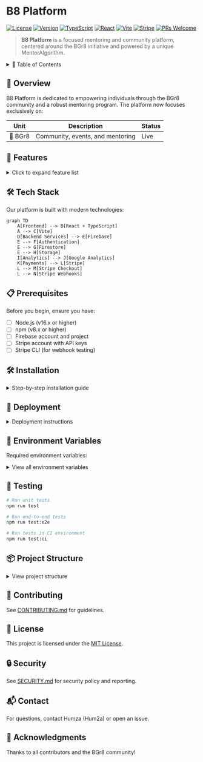 # B8 Platform

[![License](https://img.shields.io/badge/license-MIT-blue.svg)](LICENSE)
[![Version](https://img.shields.io/badge/version-1.0.0-green.svg)](CHANGELOG.md)
[![TypeScript](https://img.shields.io/badge/TypeScript-5.2-blue.svg)](https://www.typescriptlang.org/)
[![React](https://img.shields.io/badge/React-18.2-blue.svg)](https://reactjs.org/)
[![Vite](https://img.shields.io/badge/Vite-5.0-yellow.svg)](https://vitejs.dev/)
[![Stripe](https://img.shields.io/badge/Stripe-Latest-blue.svg)](https://stripe.com)
[![PRs Welcome](https://img.shields.io/badge/PRs-welcome-brightgreen.svg)](CONTRIBUTING.md)

> **B8 Platform** is a focused mentoring and community platform, centered around the BGr8 initiative and powered by a unique MentorAlgorithm.

<details>
<summary>📖 Table of Contents</summary>

- [Overview](#overview)
- [Features](#-features)
- [Tech Stack](#%EF%B8%8F-tech-stack)
- [Prerequisites](#-prerequisites)
- [Installation](#-installation)
- [Deployment](#-deployment)
- [Environment Variables](#-environment-variables)
- [Testing](#-testing)
- [Project Structure](#-project-structure)
- [Contributing](#-contributing)
- [License](#-license)
- [Security](#-security)
- [Contact](#-contact)
- [Acknowledgments](#-acknowledgments)
</details>

## 🎯 Overview

B8 Platform is dedicated to empowering individuals through the BGr8 community and a robust mentoring program. The platform now focuses exclusively on:

| Unit | Description | Status |
|------|-------------|--------|
| 🌟 BGr8 | Community, events, and mentoring | Live |

## 🚀 Features

<details>
<summary>Click to expand feature list</summary>

### Core Features
- 🌟 BGr8 community hub
- 🤝 Mentor matching and management (MentorAlgorithm)
- 🔒 Secure authentication
- 💳 Secure payment processing with Stripe
- 📱 Responsive design
- 📊 Analytics integration
- 💬 Enquiries and admin management

### Technical Features
- 🔑 Firebase authentication
- 🔥 Firestore database
- 💸 Stripe payments
- ⚡ Real-time updates
- 🧑‍💻 Modern React + TypeScript stack
</details>

## 🛠️ Tech Stack

Our platform is built with modern technologies:

```mermaid
graph TD
    A[Frontend] --> B[React + TypeScript]
    A --> C[Vite]
    D[Backend Services] --> E[Firebase]
    E --> F[Authentication]
    E --> G[Firestore]
    E --> H[Storage]
    I[Analytics] --> J[Google Analytics]
    K[Payments] --> L[Stripe]
    L --> M[Stripe Checkout]
    L --> N[Stripe Webhooks]
```

## 📋 Prerequisites

Before you begin, ensure you have:

- [ ] Node.js (v16.x or higher)
- [ ] npm (v8.x or higher)
- [ ] Firebase account and project
- [ ] Stripe account with API keys
- [ ] Stripe CLI (for webhook testing)

## 🛠️ Installation

<details>
<summary>Step-by-step installation guide</summary>

1. **Clone the repository:**
   ```bash
   git clone https://github.com/Hum2a/B8.git
   cd B8
   ```

2. **Install dependencies:**
   ```bash
   npm install
   ```

3. **Set up environment variables:**
   You will need your own firebase account.
   Get the correct `.env` file from Hum2a to place in the root directory.

4. **Set up Stripe server environment:**
   Place the stripe `.env` file provided by Hum2a into the stripe directory, or create it as follows:
   ```env
   STRIPE_SECRET_KEY=your_stripe_secret_key
   STRIPE_WEBHOOK_SECRET=your_stripe_webhook_secret
   PORT=3001
   CLIENT_URL=http://localhost:5173
   ```

5. **Start the development servers:**
   ```bash
   # Start the main application
   npm run dev

   # Start the Stripe server (in a separate terminal)
   cd stripe && node server.js
   ```
</details>

## 🚀 Deployment

<details>
<summary>Deployment instructions</summary>

### Production Build
```bash
npm run build
```

### Preview Production Build
```bash
npm run preview
```
</details>

## 📝 Environment Variables

Required environment variables:

<details>
<summary>View all environment variables</summary>

| Variable | Description | Required |
|----------|-------------|:---------:|
| `VITE_FIREBASE_API_KEY` | Firebase API Key | ✅ |
| `VITE_FIREBASE_AUTH_DOMAIN` | Firebase Auth Domain | ✅ |
| `VITE_FIREBASE_PROJECT_ID` | Firebase Project ID | ✅ |
| `VITE_FIREBASE_STORAGE_BUCKET` | Firebase Storage Bucket | ✅ |
| `VITE_FIREBASE_MESSAGING_SENDER_ID` | Firebase Messaging Sender ID | ✅ |
| `VITE_FIREBASE_APP_ID` | Firebase App ID | ✅ |
| `VITE_FIREBASE_MEASUREMENT_ID` | Firebase Measurement ID | ✅ |
| `VITE_STRIPE_PUBLISHABLE_KEY` | Stripe Publishable Key | ✅ |
| `VITE_STRIPE_SERVER_URL` | Stripe Server URL | ✅ |
| `STRIPE_SECRET_KEY` | Stripe Secret Key (server) | ✅ |
| `STRIPE_WEBHOOK_SECRET` | Stripe Webhook Secret (server) | ✅ |
</details>

## 🧪 Testing

```bash
# Run unit tests
npm run test

# Run end-to-end tests
npm run test:e2e

# Run tests in CI environment
npm run test:ci
```

## 📦 Project Structure

<details>
<summary>View project structure</summary>

```
B8/
├── src/
│   ├── components/         # React components
│   ├── pages/              # Page components
│   ├── hooks/              # Custom React hooks
│   ├── contexts/           # React context providers
│   ├── services/           # API and service integrations
│   ├── utils/              # Utility functions
│   ├── types/              # TypeScript type definitions
│   └── MentorAlgorithm/    # Mentor matching logic
├── stripe/                 # Stripe server
├── public/                 # Static assets
├── ...
```
</details>

## 🤝 Contributing

See [CONTRIBUTING.md](CONTRIBUTING.md) for guidelines.

## 📝 License

This project is licensed under the [MIT License](LICENSE).

## 🔒 Security

See [SECURITY.md](SECURITY.md) for security policy and reporting.

## 📬 Contact

For questions, contact Humza (Hum2a) or open an issue.

## 🙏 Acknowledgments

Thanks to all contributors and the BGr8 community!
